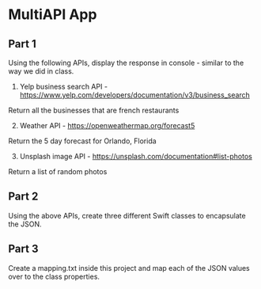 # MultiAPI App

## Part 1

Using the following APIs, display the response in console - similar to the way we did in class.

1. Yelp business search API - https://www.yelp.com/developers/documentation/v3/business_search

Return all the businesses that are french restaurants


2. Weather API - https://openweathermap.org/forecast5

Return the 5 day forecast for Orlando, Florida


3. Unsplash image API - https://unsplash.com/documentation#list-photos

Return a list of random photos 



## Part 2

Using the above APIs, create three different Swift classes to encapsulate the JSON.


## Part 3

Create a mapping.txt inside this project and map each of the JSON values over to the class properties. 

